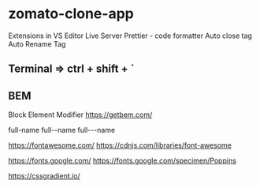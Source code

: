 # zomato-clone-app

Extensions in VS Editor
Live Server
Prettier - code formatter
Auto close tag
Auto Rename Tag

## Terminal => ctrl + shift + `

## BEM

Block Element Modifier https://getbem.com/

full-name full--name full---name

https://fontawesome.com/ https://cdnjs.com/libraries/font-awesome

https://fonts.google.com/ https://fonts.google.com/specimen/Poppins

https://cssgradient.io/
